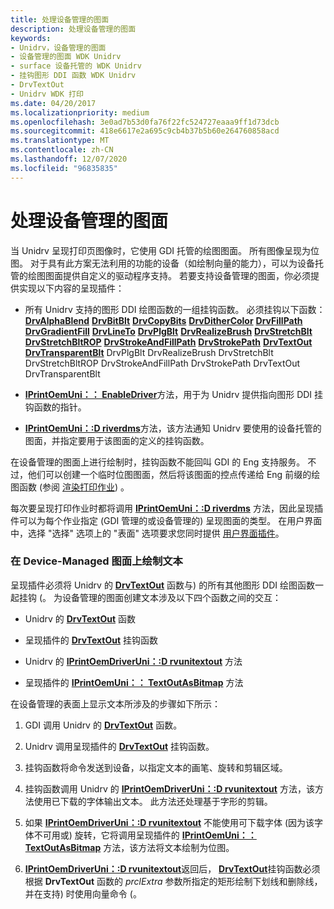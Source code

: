 ```yaml
---
title: 处理设备管理的图面
description: 处理设备管理的图面
keywords:
- Unidrv，设备管理的图面
- 设备管理的图面 WDK Unidrv
- surface 设备托管的 WDK Unidrv
- 挂钩图形 DDI 函数 WDK Unidrv
- DrvTextOut
- Unidrv WDK 打印
ms.date: 04/20/2017
ms.localizationpriority: medium
ms.openlocfilehash: 3e0ad7b53d0fa76f22fc524727eaaa9ff1d73dcb
ms.sourcegitcommit: 418e6617e2a695c9cb4b37b5b60e264760858acd
ms.translationtype: MT
ms.contentlocale: zh-CN
ms.lasthandoff: 12/07/2020
ms.locfileid: "96835835"
---
```

# <a name="handling-device-managed-surfaces"></a>处理设备管理的图面





当 Unidrv 呈现打印页图像时，它使用 GDI 托管的绘图图面。 所有图像呈现为位图。 对于具有此方案无法利用的功能的设备（如绘制向量的能力），可以为设备托管的绘图图面提供自定义的驱动程序支持。 若要支持设备管理的图面，你必须提供实现以下内容的呈现插件：

-   所有 Unidrv 支持的图形 DDI 绘图函数的一组挂钩函数。 必须挂钩以下函数： [**DrvAlphaBlend**](/windows/win32/api/winddi/nf-winddi-drvalphablend) 
     [**DrvBitBlt**](/windows/win32/api/winddi/nf-winddi-drvbitblt) 
     [**DrvCopyBits**](/windows/win32/api/winddi/nf-winddi-drvcopybits) 
     [**DrvDitherColor**](/windows/win32/api/winddi/nf-winddi-drvdithercolor) 
     [**DrvFillPath**](/windows/win32/api/winddi/nf-winddi-drvfillpath) 
     [**DrvGradientFill**](/windows/win32/api/winddi/nf-winddi-drvgradientfill) 
     [**DrvLineTo**](/windows/win32/api/winddi/nf-winddi-drvlineto) 
     [**DrvPlgBlt**](/windows/win32/api/winddi/nf-winddi-drvplgblt) 
     [**DrvRealizeBrush**](/windows/win32/api/winddi/nf-winddi-drvrealizebrush) 
     [**DrvStretchBlt**](/windows/win32/api/winddi/nf-winddi-drvstretchblt) 
     [**DrvStretchBltROP**](/windows/win32/api/winddi/nf-winddi-drvstretchbltrop) 
     [**DrvStrokeAndFillPath**](/windows/win32/api/winddi/nf-winddi-drvstrokeandfillpath) 
     [**DrvStrokePath**](/windows/win32/api/winddi/nf-winddi-drvstrokepath) 
     [**DrvTextOut**](/windows/win32/api/winddi/nf-winddi-drvtextout) 
     [**DrvTransparentBlt**](/windows/win32/api/winddi/nf-winddi-drvtransparentblt) DrvPlgBlt DrvRealizeBrush DrvStretchBlt DrvStretchBltROP DrvStrokeAndFillPath DrvStrokePath DrvTextOut DrvTransparentBlt
-   [**IPrintOemUni：： EnableDriver**](/windows-hardware/drivers/ddi/prcomoem/nf-prcomoem-iprintoemuni-enabledriver)方法，用于为 Unidrv 提供指向图形 DDI 挂钩函数的指针。

-   [**IPrintOemUni：:D riverdms**](/windows-hardware/drivers/ddi/prcomoem/nf-prcomoem-iprintoemuni-driverdms)方法，该方法通知 Unidrv 要使用的设备托管的图面，并指定要用于该图面的定义的挂钩函数。

在设备管理的图面上进行绘制时，挂钩函数不能回叫 GDI 的 Eng 支持服务。 不过，他们可以创建一个临时位图图面，然后将该图面的控点传递给 Eng 前缀的绘图函数 (参阅 [渲染打印作业](rendering-a-print-job.md)) 。

每次要呈现打印作业时都将调用 [**IPrintOemUni：:D riverdms**](/windows-hardware/drivers/ddi/prcomoem/nf-prcomoem-iprintoemuni-driverdms) 方法，因此呈现插件可以为每个作业指定 (GDI 管理的或设备管理的) 呈现图面的类型。 在用户界面中，选择 "选择" 选项上的 "表面" 选项要求您同时提供 [用户界面插件](user-interface-plug-ins.md)。

### <a name="drawing-text-on-a-device-managed-surface"></a>在 Device-Managed 图面上绘制文本

呈现插件必须将 Unidrv 的 [**DrvTextOut**](/windows/win32/api/winddi/nf-winddi-drvtextout) 函数与) 的所有其他图形 DDI 绘图函数一起挂钩 (。 为设备管理的图面创建文本涉及以下四个函数之间的交互：

-   Unidrv 的 [**DrvTextOut**](/windows/win32/api/winddi/nf-winddi-drvtextout) 函数

-   呈现插件的 [**DrvTextOut**](/windows/win32/api/winddi/nf-winddi-drvtextout) 挂钩函数

-   Unidrv 的 [**IPrintOemDriverUni：:D rvunitextout**](/windows-hardware/drivers/ddi/prcomoem/nf-prcomoem-iprintoemdriveruni-drvunitextout) 方法

-   呈现插件的 [**IPrintOemUni：： TextOutAsBitmap**](/windows-hardware/drivers/ddi/prcomoem/nf-prcomoem-iprintoemuni-textoutasbitmap) 方法

在设备管理的表面上显示文本所涉及的步骤如下所示：

1.  GDI 调用 Unidrv 的 [**DrvTextOut**](/windows/win32/api/winddi/nf-winddi-drvtextout) 函数。

2.  Unidrv 调用呈现插件的 [**DrvTextOut**](/windows/win32/api/winddi/nf-winddi-drvtextout) 挂钩函数。

3.  挂钩函数将命令发送到设备，以指定文本的画笔、旋转和剪辑区域。

4.  挂钩函数调用 Unidrv 的 [**IPrintOemDriverUni：:D rvunitextout**](/windows-hardware/drivers/ddi/prcomoem/nf-prcomoem-iprintoemdriveruni-drvunitextout) 方法，该方法使用已下载的字体输出文本。 此方法还处理基于字形的剪辑。

5.  如果 [**IPrintOemDriverUni：:D rvunitextout**](/windows-hardware/drivers/ddi/prcomoem/nf-prcomoem-iprintoemdriveruni-drvunitextout) 不能使用可下载字体 (因为该字体不可用或) 旋转，它将调用呈现插件的 [**IPrintOemUni：： TextOutAsBitmap**](/windows-hardware/drivers/ddi/prcomoem/nf-prcomoem-iprintoemuni-textoutasbitmap) 方法，该方法将文本绘制为位图。

6.  [**IPrintOemDriverUni：:D rvunitextout**](/windows-hardware/drivers/ddi/prcomoem/nf-prcomoem-iprintoemdriveruni-drvunitextout)返回后， [**DrvTextOut**](/windows/win32/api/winddi/nf-winddi-drvtextout)挂钩函数必须根据 **DrvTextOut** 函数的 *prclExtra* 参数所指定的矩形绘制下划线和删除线，并在支持) 时使用向量命令 (。

 

